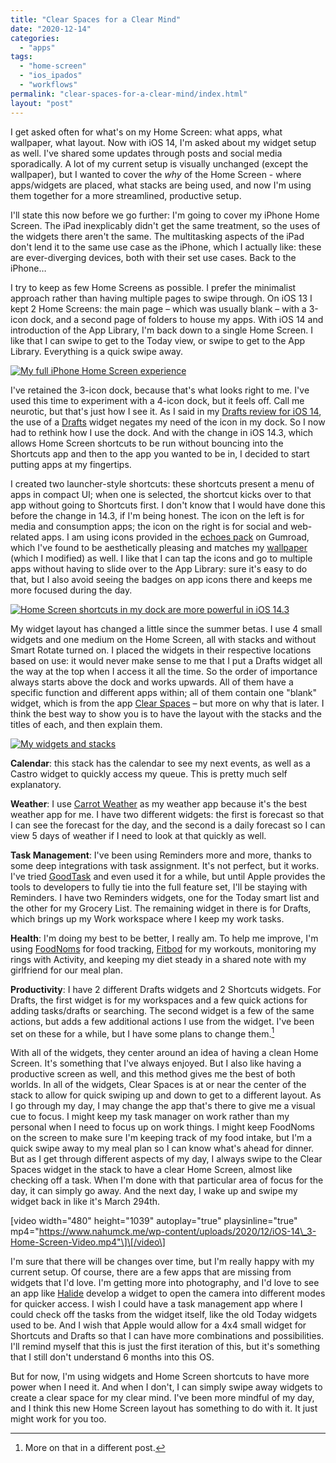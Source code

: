 ```yaml
---
title: "Clear Spaces for a Clear Mind"
date: "2020-12-14"
categories: 
  - "apps"
tags: 
  - "home-screen"
  - "ios_ipados"
  - "workflows"
permalink: "clear-spaces-for-a-clear-mind/index.html"
layout: "post"
---
```


I get asked often for what's on my Home Screen: what apps, what wallpaper, what layout. Now with iOS 14, I'm asked about my widget setup as well. I've shared some updates through posts and social media sporadically. A lot of my current setup is visually unchanged (except the wallpaper), but I wanted to cover the _why_ of the Home Screen - where apps/widgets are placed, what stacks are being used, and now I'm using them together for a more streamlined, productive setup.

I'll state this now before we go further: I'm going to cover my iPhone Home Screen. The iPad inexplicably didn't get the same treatment, so the uses of the widgets there aren't the same. The multitasking aspects of the iPad don't lend it to the same use case as the iPhone, which I actually like: these are ever-diverging devices, both with their set use cases. Back to the iPhone…

I try to keep as few Home Screens as possible. I prefer the minimalist approach rather than having multiple pages to swipe through. On iOS 13 I kept 2 Home Screens: the main page – which was usually blank – with a 3-icon dock, and a second page of folders to house my apps. With iOS 14 and introduction of the App Library, I'm back down to a single Home Screen. I like that I can swipe to get to the Today view, or swipe to get to the App Library. Everything is a quick swipe away.

[![](/images/My-iOS-14.3-iPhone-Home-Screen-1024x679.png "My full iPhone Home Screen experience")](https://www.nahumck.me/wp-content/uploads/2020/12/My-iOS-14.3-iPhone-Home-Screen.png)

I've retained the 3-icon dock, because that's what looks right to me. I've used this time to experiment with a 4-icon dock, but it feels off. Call me neurotic, but that's just how I see it. As I said in my [Drafts review for iOS 14](https://www.macstories.net/reviews/drafts-22-review-widgets-scribble-and-more/), the use of a [Drafts](https://apps.apple.com/us/app/drafts/id1236254471?uo=4&at=1001l4VZ) widget negates my need of the icon in my dock. So I now had to rethink how I use the dock. And with the change in iOS 14.3, which allows Home Screen shortcuts to be run without bouncing into the Shortcuts app and then to the app you wanted to be in, I decided to start putting apps at my fingertips.

I created two launcher-style shortcuts: these shortcuts present a menu of apps in compact UI; when one is selected, the shortcut kicks over to that app without going to Shortcuts first. I don't know that I would have done this before the change in 14.3, if I'm being honest. The icon on the left is for media and consumption apps; the icon on the right is for social and web-related apps. I am using icons provided in the [echoes pack](https://gumroad.com/l/echoes) on Gumroad, which I've found to be aesthetically pleasing and matches my [wallpaper](https://pin.it/7HfbaWA) (which I modified) as well. I like that I can tap the icons and go to multiple apps without having to slide over to the App Library: sure it's easy to do that, but I also avoid seeing the badges on app icons there and keeps me more focused during the day.

[![](/images/iOS-14.3-Dock-Shortcuts-1024x679.png "Home Screen shortcuts in my dock are more powerful in iOS 14.3")](https://www.nahumck.me/wp-content/uploads/2020/12/iOS-14.3-Dock-Shortcuts.png)

My widget layout has changed a little since the summer betas. I use 4 small widgets and one medium on the Home Screen, all with stacks and without Smart Rotate turned on. I placed the widgets in their respective locations based on use: it would never make sense to me that I put a Drafts widget all the way at the top when I access it all the time. So the order of importance always starts above the dock and works upwards. All of them have a specific function and different apps within; all of them contain one "blank" widget, which is from the app [Clear Spaces](https://apps.apple.com/us/app/clear-spaces/id1532666619?uo=4&at=1001l4VZ) – but more on why that is later. I think the best way to show you is to have the layout with the stacks and the titles of each, and then explain them.

[![](/images/iOS-14-Home-Screen-Widget-Stack-Layout-537x1024.png "My widgets and stacks")](https://www.nahumck.me/wp-content/uploads/2020/12/iOS-14-Home-Screen-Widget-Stack-Layout.png) 

**Calendar**: this stack has the calendar to see my next events, as well as a Castro widget to quickly access my queue. This is pretty much self explanatory.

**Weather**: I use [Carrot Weather](https://apps.apple.com/us/app/carrot-weather/id961390574?uo=4&at=1001l4VZ) as my weather app because it's the best weather app for me. I have two different widgets: the first is forecast so that I can see the forecast for the day, and the second is a daily forecast so I can view 5 days of weather if I need to look at that quickly as well.

**Task Management**: I've been using Reminders more and more, thanks to some deep integrations with task assignment. It's not perfect, but it works. I've tried [GoodTask](https://apps.apple.com/us/app/goodtask-to-do-list-manager/id1068039220?uo=4&at=1001l4VZ) and even used it for a while, but until Apple provides the tools to developers to fully tie into the full feature set, I'll be staying with Reminders. I have two Reminders widgets, one for the Today smart list and the other for my Grocery List. The remaining widget in there is for Drafts, which brings up my Work workspace where I keep my work tasks.

**Health**: I'm doing my best to be better, I really am. To help me improve, I'm using [FoodNoms](https://apps.apple.com/us/app/foodnoms-food-tracker/id1479461686?uo=4&at=1001l4VZ) for food tracking, [Fitbod](https://apps.apple.com/us/app/fitbod-workout-fitness-plans/id1041517543?uo=4&at=1001l4VZ) for my workouts, monitoring my rings with Activity, and keeping my diet steady in a shared note with my girlfriend for our meal plan.

**Productivity**: I have 2 different Drafts widgets and 2 Shortcuts widgets. For Drafts, the first widget is for my workspaces and a few quick actions for adding tasks/drafts or searching. The second widget is a few of the same actions, but adds a few additional actions I use from the widget. I've been set on these for a while, but I have some plans to change them.[^1]

With all of the widgets, they center around an idea of having a clean Home Screen. It's something that I've always enjoyed. But I also like having a productive screen as well, and this method gives me the best of both worlds. In all of the widgets, Clear Spaces is at or near the center of the stack to allow for quick swiping up and down to get to a different layout. As I go through my day, I may change the app that's there to give me a visual cue to focus. I might keep my task manager on work rather than my personal when I need to focus up on work things. I might keep FoodNoms on the screen to make sure I'm keeping track of my food intake, but I'm a quick swipe away to my meal plan so I can know what's ahead for dinner. But as I get through different aspects of my day, I always swipe to the Clear Spaces widget in the stack to have a clear Home Screen, almost like checking off a task. When I'm done with that particular area of focus for the day, it can simply go away. And the next day, I wake up and swipe my widget back in like it's March 294th.

\[video width="480" height="1039" autoplay="true" playsinline="true" mp4="https://www.nahumck.me/wp-content/uploads/2020/12/iOS-14\_3-Home-Screen-Video.mp4"\]\[/video\]

I'm sure that there will be changes over time, but I'm really happy with my current setup. Of course, there are a few apps that are missing from widgets that I'd love. I'm getting more into photography, and I'd love to see an app like [Halide](https://apps.apple.com/us/app/halide-mark-ii-pro-camera/id885697368?uo=4&at=1001l4VZ) develop a widget to open the camera into different modes for quicker access. I wish I could have a task management app where I could check off the tasks from the widget itself, like the old Today widgets used to be. And I wish that Apple would allow for a 4x4 small widget for Shortcuts and Drafts so that I can have more combinations and possibilities. I'll remind myself that this is just the first iteration of this, but it's something that I still don't understand 6 months into this OS.

But for now, I'm using widgets and Home Screen shortcuts to have more power when I need it. And when I don't, I can simply swipe away widgets to create a clear space for my clear mind. I've been more mindful of my day, and I think this new Home Screen layout has something to do with it. It just might work for you too.

[^1]: More on that in a different post.
